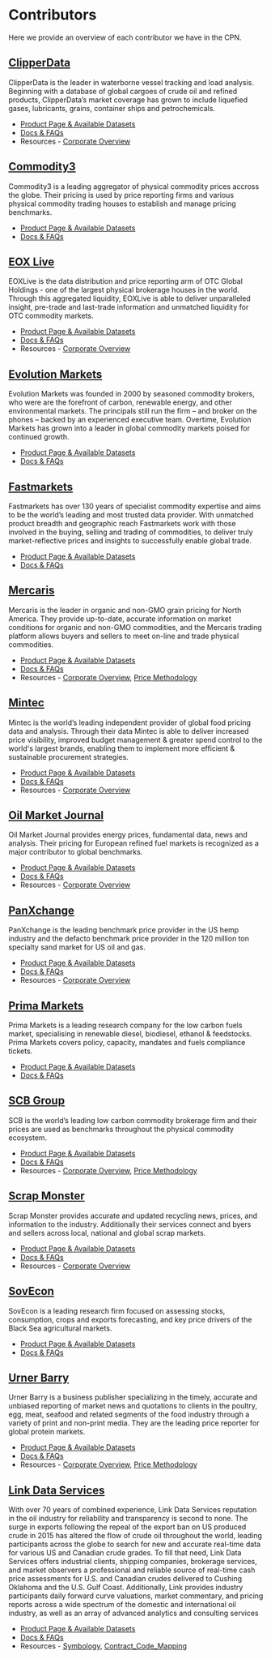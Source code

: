 # Contributors
Here we provide an overview of each contributor we have in the CPN.  

## [ClipperData](/content/ClippeData)
ClipperData is the leader in waterborne vessel tracking and load analysis.  Beginning with a database of global cargoes of crude oil and refined products, ClipperData’s market coverage has grown to include liquefied gases, lubricants, grains, container ships and petrochemicals. 
* [Product Page & Available Datasets](https://www.barchart.com/cmdty/data/pricing-network/clipperdata)
* [Docs & FAQs](/content/ClipperData)
* Resources - [Corporate Overview](https://cmdty-cpn-resources.s3.amazonaws.com/ClipperData/ClipperData_Grains_Overview.pdf)

## [Commodity3](/content/C3)
Commodity3 is a leading aggregator of physical commodity prices accross the globe.  Their pricing is used by price reporting firms and various physical commodity trading houses to establish and manage pricing benchmarks.
* [Product Page & Available Datasets](https://www.barchart.com/cmdty/data/pricing-network/commodity3)
* [Docs & FAQs](/content/C3)

## [EOX Live](/content/EOX)
EOXLive is the data distribution and price reporting arm of OTC Global Holdings - one of the largest physical brokerage houses in the world. Through this aggregated liquidity, EOXLive is able to deliver unparalleled insight, pre-trade and last-trade information and unmatched liquidity for OTC commodity markets. 
* [Product Page & Available Datasets](https://www.barchart.com/cmdty/data/pricing-network/eoxlive)
* [Docs & FAQs](/content/EOXLive)
* Resources - [Corporate Overview](https://cmdty-cpn-resources.s3.amazonaws.com/EOX/EOX_Live_Market_Data_Offering.pdf)


## [Evolution Markets](/content/EvolutionMarkets)
Evolution Markets was founded in 2000 by seasoned commodity brokers, who were are the forefront of carbon, renewable energy, and other environmental markets. The principals still run the firm – and broker on the phones – backed by an experienced executive team. Overtime, Evolution Markets has grown into a leader in global commodity markets poised for continued growth.
* [Product Page & Available Datasets](https://www.barchart.com/cmdty/data/pricing-network/evolution-markets)
* [Docs & FAQs](/content/EvolutionMarkets)

## [Fastmarkets](/content/Fastmarkets)
Fastmarkets has over 130 years of specialist commodity expertise and aims to be the world’s leading and most trusted data provider. With unmatched product breadth and geographic reach Fastmarkets work with those involved in the buying, selling and trading of commodities, to deliver truly market-reflective prices and insights to successfully enable global trade.
* [Product Page & Available Datasets](https://www.barchart.com/cmdty/data/pricing-network/fastmarkets)
* [Docs & FAQs](/content/Fastmarkets)

## [Mercaris](/content/Mercaris)
Mercaris is the leader in organic and non-GMO grain pricing for North America.  They provide up-to-date, accurate information on market conditions for organic and non-GMO commodities, and the Mercaris trading platform allows buyers and sellers to meet on-line and trade physical commodities.
* [Product Page & Available Datasets](https://www.barchart.com/cmdty/data/pricing-network/mercaris)
* [Docs & FAQs](/content/Mercaris)
* Resources - [Corporate Overview](https://cmdty-cpn-resources.s3.amazonaws.com/Mercaris/Mercaris_Overview.pdf), [Price Methodology](https://cmdty-cpn-resources.s3.amazonaws.com/Mercaris/Mercaris_Report_Methodology.pdf)

## [Mintec](/content/Mintec)
Mintec is the world’s leading independent provider of global food pricing data and analysis.  Through their data Mintec is able to deliver increased price visibility, improved budget management & greater spend control to the world's largest brands, enabling them to implement more efficient & sustainable procurement strategies.
* [Product Page & Available Datasets](https://www.barchart.com/cmdty/data/pricing-network/mintec)
* [Docs & FAQs](/content/Mintec)
* Resources - [Corporate Overview](https://cmdty-cpn-resources.s3.amazonaws.com/Mintec/Mintec_Overview_2020.pdf)

## [Oil Market Journal](/content/OMJ)
Oil Market Journal provides energy prices, fundamental data, news and analysis.  Their pricing for European refined fuel markets is recognized as a major contributor to global benchmarks.
* [Product Page & Available Datasets](https://www.barchart.com/cmdty/data/pricing-network/omj)
* [Docs & FAQs](/content/OMJ)
* Resources - [Corporate Overview](https://cmdty-cpn-resources.s3.amazonaws.com/OMJ/OMJ+Barchart+Brochure+2021+Email+Copy.pdf)

## [PanXchange](/content/PanXchange)
PanXchange is the leading benchmark price provider in the US hemp industry and the defacto benchmark price provider in the 120 million ton specialty sand market for US oil and gas. 
* [Product Page & Available Datasets](https://www.barchart.com/cmdty/data/pricing-network/panxchange)
* [Docs & FAQs](content/PanXchange)
* Resources - [Corporate Overview](https://cmdty-cpn-resources.s3.amazonaws.com/PanXchange/PanXchange_Overview.pdf)


## [Prima Markets](/content/PrimaMarkets)
Prima Markets is a leading research company for the low carbon fuels market, specialising in renewable diesel, biodiesel, ethanol & feedstocks. Prima Markets covers policy, capacity, mandates and fuels compliance tickets.
* [Product Page & Available Datasets](https://www.barchart.com/cmdty/data/pricing-network/prima-markets)
* [Docs & FAQs](/content/PrimaMarkets)

## [SCB Group](/content/SCB)
SCB is the world’s leading low carbon commodity brokerage firm and their prices are used as benchmarks throughout the physical commodity ecosystem.
* [Product Page & Available Datasets](https://www.barchart.com/cmdty/data/pricing-network/scb)
* [Docs & FAQs](/content/SCB)
* Resources - [Corporate Overview](https://cmdty-cpn-resources.s3.amazonaws.com/SCB/SCB_Corporate_Profile_Portrait.pdf), [Price Methodology](https://cmdty-cpn-resources.s3.amazonaws.com/SCB/SCB_Methodology.pdf)

## [Scrap Monster](/content/ScrapMonster)
Scrap Monster provides accurate and updated recycling news, prices, and information to the industry.  Additionally their services connect and byers and sellers across local, national and global scrap markets.
* [Product Page & Available Datasets](https://www.barchart.com/cmdty/data/pricing-network/scrap-monster)
* [Docs & FAQs](/content/ScrapMonster)
* Resources - [Corporate Overview](https://cmdty-cpn-resources.s3.amazonaws.com/ScrapMonster/ScrapMonster.pdf)

## [SovEcon](/content/SovEcon)
SovEcon is a leading research firm focused on assessing stocks, consumption, crops and exports forecasting, and key price drivers of the Black Sea agricultural markets.
* [Product Page & Available Datasets](https://www.barchart.com/cmdty/data/pricing-network/sovecon)
* [Docs & FAQs](/content/SovEcon)

## [Urner Barry](/content/UrnerBarry)
Urner Barry is a business publisher specializing in the timely, accurate and unbiased reporting of market news and quotations to clients in the poultry, egg, meat, seafood and related segments of the food industry through a variety of print and non-print media.  They are the leading price reporter for global protein markets.
* [Product Page & Available Datasets](https://www.barchart.com/cmdty/data/pricing-network/urner-barry)
* [Docs & FAQs](/content/UrnerBarry)
* Resources - [Corporate Overview](https://cmdty-cpn-resources.s3.amazonaws.com/UnerBarry/Urner+Barry+Overview.pdf), [Price Methodology](https://cmdty-cpn-resources.s3.amazonaws.com/UnerBarry/Urner+Barry+Methodology.pdf)

## [Link Data Services](/content/LinkData)
With over 70 years of combined experience, Link Data Services reputation in the oil industry for reliability and transparency is second to none. The surge in exports following the repeal of the export ban on US produced crude in 2015 has altered the flow of crude oil throughout the world, leading participants across the globe to search for new and accurate real-time data for various US and Canadian crude grades. To fill that need, Link Data Services offers industrial clients, shipping companies, brokerage services, and market observers a professional and reliable source of real-time cash price assessments for U.S. and Canadian crudes delivered to Cushing Oklahoma and the U.S. Gulf Coast.  Additionally, Link provides industry participants daily forward curve valuations, market commentary, and pricing reports across a wide spectrum of the domestic and international oil industry, as well as an array of advanced analytics and consulting services
* [Product Page & Available Datasets](https://www.barchart.com/cmdty/data/pricing-network/lds)
* [Docs & FAQs](/content/LinkData)
* Resources -  [Symbology](https://cmdty-cpn-resources.s3.amazonaws.com/LinkData/LinkDataSymbology.pdf), [Contract_Code_Mapping](https://cmdty-cpn-resources.s3.amazonaws.com/LinkData/Link_Contract_Codes.csv)
